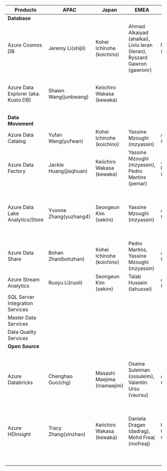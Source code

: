 
| **Products**                        | **APAC**               | **Japan** | **EMEA**                                                                 | **IST**                     | **US** |   |
|-------------------------------------|------------------------|-----------|--------------------------------------------------------------------------|-----------------------------|--------|---|
| **Database**                        |                        |           |                                                                          |                             |        |   |
| Azure Cosmos DB                     | Jeremy Li(shijli)      | Kohei Ichinohe (koichino)          | Ahmad Alkaiyad (ahalkai), Liviu Ieran (lieran), Ryszard Gawron (gawronr) | Manoj Kumar (Manojmu)       | Prashanth Madi (prmadi)       |   |
| Azure Data Explorer (aka. Kusto DB) | Shawn Wang(junbwang)   | Keiichiro Wakasa (kewaka)          |                                                                          |                             | Prashanth Madi (prmadi), Rohit Reddy Kunduru (rokundur)      |   |
| **Data Movement**                   |                        |           |                                                                          |                             |        |   |
| Azure Data Catalog                  | Yufan Wang(yufwan)     | Kohei Ichinohe (koichino)          |   Yassine Mzoughi (mzyassin)                                                                       | Ashish Shukla (ASHISHSH)    | Sundar Easwaran (seaswara)       |   |
| Azure Data Factory                  | Jackie Huang(jiaqhuan) | Keiichiro Wakasa (kewaka)          | Yassine Mzoughi (mzyassin), Pedro Martins (pemar)                                                                          | Jijo Puthooran (JIPUTHOO)   | Sundar Easwaran (seaswara), Alex Blaine (alexbla)       |   |
| Azure Data Lake Analytics/Store     | Yvonne Zhang(yuzhang4)      | Seongeun Kim (sekim)          |   Yassine Mzoughi (mzyassin)                                                                       | Anjali Singh (ANJSIN)       | Whitney Henderson (whhender), Derek Yang (DEYA), Simmi Pastakia (SIPASTAK)     |   |
| Azure Data Share                    | Bohan Zhan(bohzhan)    | Kohei Ichinohe (koichino)          | Pedro Martins, Yassine Mzoughi (mzyassin)                                                                         | Ashish Shukla (ASHISHSH)    |  Whitney Henderson (whhender), Derek Yang (DEYA)      |   |
| Azure Stream Analytics              | Ruoyu Li(ruoli)        | Seongeun Kim (sekim)         | Talab Hussein (tahussei)                                                                         | Ashish Shukla (ASHISHSH)    |     Tiffany Fischer (tifische)  |   |
| SQL Server Integration Services | | | | | | |
| Master Data Services | | | | | | |
| Data Quality Services | | | | | | |
| **Open Source**                     |                        |           |                                                                          |                             |        |   |
| Azure Databricks                    | Chenghao Guo(chg)      | Masashi Maejima (mamaejim)          |    Osama Suleiman (ossuleim), Valentin Ursu (vaursu)                                                                      | Apurba Sinha (APSINHAR)     |  Arvind Ravish (arravish), Prashanth Madi (prmadi), Julie O'Brien (juobrie)      |   |
| Azure HDInsight                     | Tracy Zhang(xinzhan)   | Keiichiro Wakasa (kewaka)          |  Daniela Dragan (dadrag), Mohd Freaj (mofreaj)                                                                        | Kumar Chandragupta (KUCHAN) |  Dan Shaver (dansha), Nicole Johnson (nicjohn), Sateesh Yele (syele)    |   |
|                                     |                        |           |                                                                          |                             |        |   |
|                                     |                        |           |                                                                          |                             |        |   |
|                                     |                        |           |                                                                          |                             |        |   |
|                                     |                        |           |                                                                          |                             |        |   |
|                                     |                        |           |                                                                          |                             |        |   |
|                                     |                        |           |                                                                          |                             |        |   |

